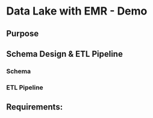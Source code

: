 <!-- Do the following steps in your README.md file.

- Discuss the purpose of this database in context of the startup, Sparkify, and their analytical goals.
- State and justify your schema design and ELT pipeline.
- [Optional] Provide example queries and results for song play analysis. -->

<!-- Stand Out Suggestions:
What other data processing can you do to create analytic data stores?

In your readme file, describe other data processing steps you took, like looking for data skewness, malformed data, or Map Reduce techniques. -->

# Data Lake with EMR - Demo

## Purpose 

## Schema Design & ETL Pipeline

### Schema
### ETL Pipeline
Requirements:
- 

## 
